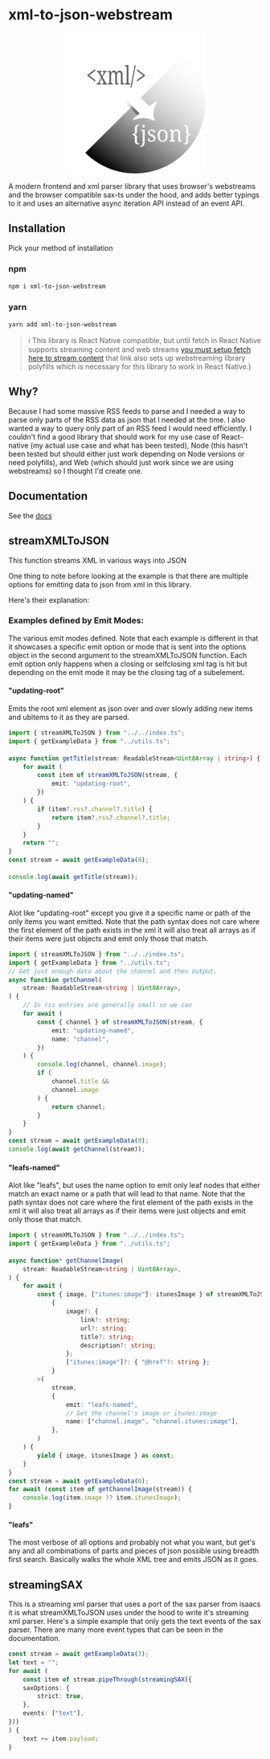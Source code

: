 # xml-to-json-webstream

<p align="center">
    <img width="280" src="https://raw.githubusercontent.com/johnsonjo4531/xml-to-json-webstream/refs/heads/main/assets/logo.svg"/>
</p>

A modern frontend and xml parser library that uses browser's webstreams and the browser compatible sax-ts under the hood, and adds better typings to it and uses an alternative async iteration API instead of an event API.

## Installation

Pick your method of installation

### npm

```bash
npm i xml-to-json-webstream
```

### yarn

```bash
yarn add xml-to-json-webstream
```

> ℹ️ This library is React Native compatible, but until fetch in React Native supports streaming content and web streams [you must setup fetch here to stream content](https://github.com/facebook/react-native/issues/27741#issuecomment-2362901032V) that link also sets up webstreaming library polyfills which is necessary for this library to work in React Native.)

## Why?

Because I had some massive RSS feeds to parse and I needed a way to parse only parts of the RSS data as json that I needed at the time. I also wanted a way to query only part of an RSS feed I would need efficiently. I couldn't find a good library that should work for my use case of React-native (my actual use case and what has been tested), Node (this hasn't been tested but should either just work depending on Node versions or need polyfills), and Web (which should just work since we are using webstreams) so I thought I'd create one.

## Documentation

See the [docs](https://johnsonjo4531.github.io/xml-to-json-webstream)

## streamXMLToJSON

This function streams XML in various ways into JSON

One thing to note before looking at the example is that there are multiple options for emitting data to json from xml in this library.

Here's their explanation:

### Examples defined by Emit Modes:

The various emit modes defined. Note that each example is different in that
it showcases a specific emit option or mode that is sent into the options object
in the second argument to the streamXMLToJSON function. Each emit option only happens when a closing or selfclosing xml tag is hit but depending on the emit mode it may be the closing tag of a subelement.

#### "updating-root"

Emits the root xml element as json over and over slowly adding new items and ubitems to it as they are parsed.

```ts
import { streamXMLToJSON } from "../../index.ts";
import { getExampleData } from "../utils.ts";

async function getTitle(stream: ReadableStream<Uint8Array | string>) {
    for await (
        const item of streamXMLToJSON(stream, {
            emit: "updating-root",
        })
    ) {
        if (item?.rss?.channel?.title) {
            return item?.rss?.channel?.title;
        }
    }
    return "";
}
const stream = await getExampleData(0);

console.log(await getTitle(stream));
```

#### "updating-named"

Alot like "updating-root" except you give it a specific name or path of the only items you want emitted.
Note that the path syntax does not care where the first element of the path exists in the xml
it will also treat all arrays as if their items were just objects and emit only those that match.

```ts
import { streamXMLToJSON } from "../../index.ts";
import { getExampleData } from "../utils.ts";
// Get just enough data about the channel and then output.
async function getChannel(
    stream: ReadableStream<string | Uint8Array>,
) {
    // In rss entries are generally small so we can
    for await (
        const { channel } of streamXMLToJSON(stream, {
            emit: "updating-named",
            name: "channel",
        })
    ) {
        console.log(channel, channel.image);
        if (
            channel.title &&
            channel.image
        ) {
            return channel;
        }
    }
}
const stream = await getExampleData(0);
console.log(await getChannel(stream));
```

#### "leafs-named"

Alot like "leafs", but uses the name option to emit only leaf nodes that either match an exact name or a path that will lead to that name.
Note that the path syntax does not care where the first element of the path exists in the xml
it will also treat all arrays as if their items were just objects and emit only those that match.

```ts
import { streamXMLToJSON } from "../../index.ts";
import { getExampleData } from "../utils.ts";

async function* getChannelImage(
    stream: ReadableStream<string | Uint8Array>,
) {
    for await (
        const { image, ["itunes:image"]: itunesImage } of streamXMLToJSON<
            {
                image?: {
                    link?: string;
                    url?: string;
                    title?: string;
                    description?: string;
                };
                ["itunes:image"]?: { "@href"?: string };
            }
        >(
            stream,
            {
                emit: "leafs-named",
                // Get the channel's image or itunes:image
                name: ["channel.image", "channel.itunes:image"],
            },
        )
    ) {
        yield { image, itunesImage } as const;
    }
}
const stream = await getExampleData(0);
for await (const item of getChannelImage(stream)) {
    console.log(item.image ?? item.itunesImage);
}
```

#### "leafs"

The most verbose of all options and probably not what you want, but get's any and all combinations of parts and pieces of json possible using breadth first search.
Basically walks the whole XML tree and emits JSON as it goes.

## streamingSAX

This is a streaming xml parser that uses a port of the sax parser from isaacs it is what streamXMLToJSON uses under the hood to write it's streaming xml parser. Here's a simple example that only gets the text events of the sax parser. There are many more event types that can be seen in the documentation.

```ts
const stream = await getExampleData(3);
let text = "";
for await (
    const item of stream.pipeThrough(streamingSAX({
    saxOptions: {
        strict: true,
    },
    events: ["text"],
}))
) {
    text += item.payload;
}
```
